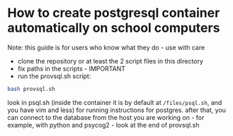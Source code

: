 # How to create postgresql container automatically on school computers

Note: this guide is for users who know what they do - use with care

- clone the repository or at least the 2 script files in this directory
- fix paths in the scripts - IMPORTANT
- run the provsql.sh script:
```sh
bash provsql.sh
```
look in psql.sh (inside the container it is by default at ```/files/psql.sh```, and you have vim and less)
for running instructions for postgres. after that, you can connect to the database from the host you are working on - for example, with python and psycog2 - look at the end of provsql.sh
